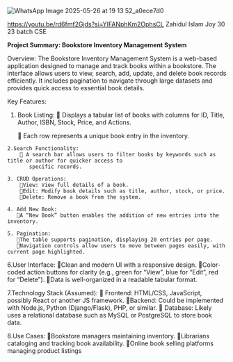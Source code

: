 
![WhatsApp Image 2025-05-26 at 19 13 52_a0ece7d0](https://github.com/user-attachments/assets/0d8a16fd-76fd-4f24-88c8-e250aadab68c)

https://youtu.be/rd6fmf2Gjds?si=YIFANphKm2OphsCL
Zahidul Islam Joy 30 
23 batch CSE




<b>Project Summary: Bookstore Inventory Management System</b>

Overview:
The Bookstore Inventory Management System is a web-based application designed to manage and track books within a bookstore. The interface allows users to view, search, add, update, and delete book records efficiently. It includes pagination to navigate through large datasets and provides quick access to essential book details.

Key Features:

   1. Book Listing:
        🔹 Displays a tabular list of books with columns for ID, Title, Author, ISBN, Stock, Price, and Actions.

        🔹 Each row represents a unique book entry in the inventory.

    2.Search Functionality:
        🔹 A search bar allows users to filter books by keywords such as title or author for quicker access to 
           specific records.

    3. CRUD Operations:
        🔹View: View full details of a book.
        🔹Edit: Modify book details such as title, author, stock, or price.
        🔹Delete: Remove a book from the system.

    4. Add New Book:
       🔹A “New Book” button enables the addition of new entries into the inventory.

    5. Pagination:
       🔹The table supports pagination, displaying 20 entries per page.
       🔹Navigation controls allow users to move between pages easily, with current page highlighted.

6.User Interface:
       🔹Clean and modern UI with a responsive design.
       🔹Color-coded action buttons for clarity (e.g., green for “View”, blue for “Edit”, red for “Delete”).
       🔹Data is well-organized in a readable tabular format.

7.Technology Stack (Assumed):
       🔹 Frontend: HTML/CSS, JavaScript, possibly React or another JS framework.
       🔹Backend: Could be implemented with Node.js, Python (Django/Flask), PHP, or similar.
       🔹 Database: Likely uses a relational database such as MySQL or PostgreSQL to store book data.

8.Use Cases:
       🔹Bookstore managers maintaining inventory.
       🔹Librarians cataloging and tracking book availability.
       🔹Online book selling platforms managing product listings
